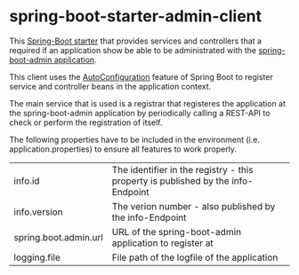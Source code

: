 spring-boot-starter-admin-client
================================

This [Spring-Boot starter](http://docs.spring.io/spring-boot/docs/current-SNAPSHOT/reference/htmlsingle/#using-boot-starter-poms "Spring Boot docu") that provides services and controllers that a required if an application show be able to be administrated with the [spring-boot-admin application](https://github.com/dickerpulli/spring-boot-admin "GitHub project").

This client uses the [AutoConfiguration](http://docs.spring.io/spring-boot/docs/current-SNAPSHOT/reference/htmlsingle/#using-boot-auto-configuration "Spring Boot docu") feature of Spring Boot to register service and controller beans in the application context.

The main service that is used is a registrar that registeres the application at the spring-boot-admin application by periodically calling a REST-API to check or perform the registration of itself.

The following properties have to be included in the environment (i.e. application.properties) to ensure all features to work properly.

<table>
<tr>
<td>info.id</td><td>The identifier in the registry - this property is published by the info-Endpoint</td>
</tr>
<tr>
<td>info.version</td><td>The verion number - also published by the info-Endpoint</td>
</tr>
<tr>
<td>spring.boot.admin.url</td><td>URL of the spring-boot-admin application to register at</td>
</tr>
<tr>
<td>logging.file</td><td>File path of the logfile of the application</td>
</tr>
</table>

